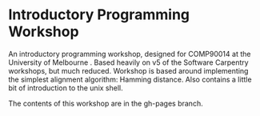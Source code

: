Introductory Programming Workshop
=================================

An introductory programming workshop, designed for COMP90014 at the University of Melbourne .
Based heavily on v5 of the Software Carpentry workshops, but much reduced.
Workshop is based around implementing the simplest alignment algorithm: Hamming distance.
Also contains a little bit of introduction to the unix shell.

The contents of this workshop are in the gh-pages branch.
